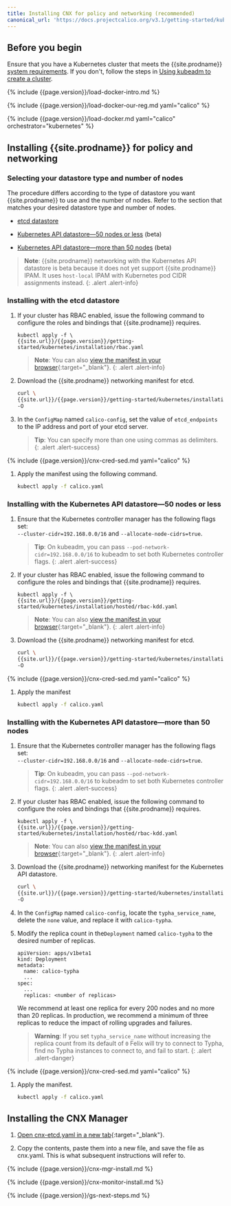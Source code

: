 ```yaml
---
title: Installing CNX for policy and networking (recommended)
canonical_url: 'https://docs.projectcalico.org/v3.1/getting-started/kubernetes/installation/calico'
---
```


## Before you begin

Ensure that you have a Kubernetes cluster that meets the 
{{site.prodname}} [system requirements](../requirements). If you don't, 
follow the steps in [Using kubeadm to create a cluster](http://kubernetes.io/docs/getting-started-guides/kubeadm/).

{% include {{page.version}}/load-docker-intro.md %}

{% include {{page.version}}/load-docker-our-reg.md yaml="calico" %}

{% include {{page.version}}/load-docker.md yaml="calico" orchestrator="kubernetes" %}
   
## Installing {{site.prodname}} for policy and networking

### Selecting your datastore type and number of nodes

The procedure differs according to the type of datastore you want {{site.prodname}}
to use and the number of nodes. Refer to the section that matches your desired
datastore type and number of nodes.

- [etcd datastore](#installing-with-the-etcd-datastore)

- [Kubernetes API datastore—50 nodes or less](#installing-with-the-kubernetes-api-datastore50-nodes-or-less) (beta)

- [Kubernetes API datastore—more than 50 nodes](#installing-with-the-kubernetes-api-datastoremore-than-50-nodes) (beta)

> **Note**: {{site.prodname}} networking with the Kubernetes API datastore 
> is beta because it does not yet support {{site.prodname}} IPAM. It uses 
> `host-local` IPAM with Kubernetes pod CIDR assignments instead.
{: .alert .alert-info}

### Installing with the etcd datastore

1. If your cluster has RBAC enabled, issue the following command to 
   configure the roles and bindings that {{site.prodname}} requires.

   ```
   kubectl apply -f \
   {{site.url}}/{{page.version}}/getting-started/kubernetes/installation/rbac.yaml
   ```
   > **Note**: You can also 
   > [view the manifest in your browser](rbac.yaml){:target="_blank"}.
   {: .alert .alert-info}

1. Download the {{site.prodname}} networking manifest for etcd.
   
   ```bash
   curl \
   {{site.url}}/{{page.version}}/getting-started/kubernetes/installation/hosted/calico.yaml \
   -O
   ```
   
1. In the `ConfigMap` named `calico-config`, set the value of 
   `etcd_endpoints` to the IP address and port of your etcd server.
   
   > **Tip**: You can specify more than one using commas as delimiters.
   {: .alert .alert-success}
   
{% include {{page.version}}/cnx-cred-sed.md yaml="calico" %}
   
1. Apply the manifest using the following command.

   ```bash
   kubectl apply -f calico.yaml
   ```

### Installing with the Kubernetes API datastore—50 nodes or less

1. Ensure that the Kubernetes controller manager has the following flags
   set: <br>
   `--cluster-cidr=192.168.0.0/16` and `--allocate-node-cidrs=true`. 

   > **Tip**: On kubeadm, you can pass `--pod-network-cidr=192.168.0.0/16` 
   > to kubeadm to set both Kubernetes controller flags.
   {: .alert .alert-success}
   
1. If your cluster has RBAC enabled, issue the following command to 
   configure the roles and bindings that {{site.prodname}} requires.

   ```
   kubectl apply -f \
   {{site.url}}/{{page.version}}/getting-started/kubernetes/installation/hosted/rbac-kdd.yaml
   ```
   > **Note**: You can also 
   > [view the manifest in your browser](hosted/rbac-kdd.yaml){:target="_blank"}.
   {: .alert .alert-info}
   
1. Download the {{site.prodname}} networking manifest for etcd.
   
   ```bash
   curl \
   {{site.url}}/{{page.version}}/getting-started/kubernetes/installation/hosted/kubernetes-datastore/calico-networking/1.7/calico.yaml \
   -O
   ```

{% include {{page.version}}/cnx-cred-sed.md yaml="calico" %}

1. Apply the manifest

   ```bash
   kubectl apply -f calico.yaml
   ```


### Installing with the Kubernetes API datastore—more than 50 nodes

1. Ensure that the Kubernetes controller manager has the following flags set:<br>
   `--cluster-cidr=192.168.0.0/16` and `--allocate-node-cidrs=true`. 

   > **Tip**: On kubeadm, you can pass `--pod-network-cidr=192.168.0.0/16` 
   > to kubeadm to set both Kubernetes controller flags.
   {: .alert .alert-success}
   
1. If your cluster has RBAC enabled, issue the following command to 
   configure the roles and bindings that {{site.prodname}} requires.

   ```
   kubectl apply -f \
   {{site.url}}/{{page.version}}/getting-started/kubernetes/installation/hosted/rbac-kdd.yaml
   ```
   > **Note**: You can also 
   > [view the manifest in your browser](hosted/rbac-kdd.yaml){:target="_blank"}.
   {: .alert .alert-info}
   
1. Download the {{site.prodname}} networking manifest for the Kubernetes API datastore.
   
   ```bash
   curl \
   {{site.url}}/{{page.version}}/getting-started/kubernetes/installation/hosted/kubernetes-datastore/calico-networking/1.7/calico.yaml \
   -O
   ```
   
1. In the `ConfigMap` named `calico-config`, locate the `typha_service_name`,
   delete the `none` value, and replace it with `calico-typha`.

1. Modify the replica count in the`Deployment` named `calico-typha`
   to the desired number of replicas.
    
   ```
   apiVersion: apps/v1beta1
   kind: Deployment
   metadata:
     name: calico-typha
     ...
   spec:
     ...
     replicas: <number of replicas>
   ```
   
   We recommend at least one replica for every 200 nodes and no more than 
   20 replicas. In production, we recommend a minimum of three replicas to reduce 
   the impact of rolling upgrades and failures.

   > **Warning**: If you set `typha_service_name` without increasing the replica 
   > count from its default of `0` Felix will try to connect to Typha, find no 
   > Typha instances to connect to, and fail to start.
   {: .alert .alert-danger}
   
{% include {{page.version}}/cnx-cred-sed.md yaml="calico" %}

1. Apply the manifest.

   ```bash
   kubectl apply -f calico.yaml
   ```
   
## Installing the CNX Manager

1. [Open cnx-etcd.yaml in a new tab](cnx/1.7/cnx-etcd.yaml){:target="_blank"}.

1. Copy the contents, paste them into a new file, and save the file as cnx.yaml.
   This is what subsequent instructions will refer to.
   
{% include {{page.version}}/cnx-mgr-install.md %}

{% include {{page.version}}/cnx-monitor-install.md %}

{% include {{page.version}}/gs-next-steps.md %}